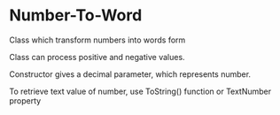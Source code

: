 # Number-To-Word
Class which transform numbers into words form

Class can process positive and negative values.

Constructor gives a decimal parameter, which represents number.

To retrieve text value of number, use ToString() function or TextNumber property
